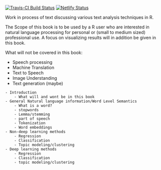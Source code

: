 [![Travis-CI Build Status](https://travis-ci.org/EmilHvitfeldt/tidy-nlp-in-R-book.svg?branch=master)](https://travis-ci.org/EmilHvitfeldt/tidy-nlp-in-R-book)
[![Netlify Status](https://api.netlify.com/api/v1/badges/687baf1d-ae7e-4cdb-82f3-7cf62eceb774/deploy-status)](https://app.netlify.com/sites/text-and-modeling-in-r/deploys)

Work in process of text discussing various text analysis techniques in R.  

The Scope of this book is to be used by a R user who are interested in natural language processing for personal or (small to medium sized) professional use. A focus on visualizing results will in addition be given in this book.

What will not be covered in this book:
- Speech processing
- Machine Translation
- Text to Speech
- Image Understanding
- Text generation (maybe)

```{r, eval=FALSE}
- Introduction
    - What will and wont be in this book
- General Natural language information/Word Level Semantics
    - What is a word?
    - stopwords
    - Lemma/stemming
    - part of speech
    - Tokenization
    - Word embeddings
- Non-deep learning methods
    - Regression
    - Classification
    - Topic modeling/clustering
- Deep learning methods
    - Regression
    - Classification
    - topic modeling/clustering
```
